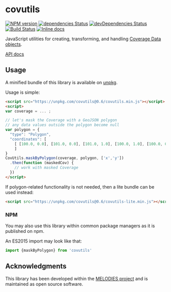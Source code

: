 # covutils

[![NPM version](http://img.shields.io/npm/v/covutils.svg)](https://npmjs.org/package/covutils) 
[![dependencies Status](https://david-dm.org/Reading-eScience-Centre/covutils/status.svg)](https://david-dm.org/Reading-eScience-Centre/covutils)
[![devDependencies Status](https://david-dm.org/Reading-eScience-Centre/covutils/dev-status.svg)](https://david-dm.org/reading-escience-centre/covutils?type=dev)
[![Build Status](https://travis-ci.org/Reading-eScience-Centre/covutils.svg?branch=master)](https://travis-ci.org/Reading-eScience-Centre/covutils)
[![Inline docs](http://inch-ci.org/github/Reading-eScience-Centre/covutils.svg?branch=master)](http://inch-ci.org/github/Reading-eScience-Centre/covutils)

JavaScript utilities for creating, transforming, and handling [Coverage Data objects](https://github.com/Reading-eScience-Centre/coverage-jsapi).

[API docs](https://doc.esdoc.org/github.com/Reading-eScience-Centre/covutils/)

## Usage

A minified bundle of this library is available on [unpkg](https://unpkg.com/covutils/).

Usage is simple:
```html
<script src="https://unpkg.com/covutils@0.6/covutils.min.js"></script>
<script>
var coverage = ... ;

// let's mask the Coverage with a GeoJSON polygon
// any data values outside the polygon become null
var polygon = {
  "type": "Polygon",
  "coordinates": [
    [ [100.0, 0.0], [101.0, 0.0], [101.0, 1.0], [100.0, 1.0], [100.0, 0.0] ]
    ]
}
CovUtils.maskByPolygon(coverage, polygon, ['x','y'])
  .then(function (maskedCov) {
    // work with masked Coverage
  })
</script>
```

If polygon-related functionality is not needed, then a lite bundle can be used instead:
```html
<script src="https://unpkg.com/covutils@0.6/covutils-lite.min.js"></script>
```

### NPM

You may also use this library within common package managers as it is published on npm.

An ES2015 import may look like that:

```js
import {maskByPolygon} from 'covutils'
```

## Acknowledgments

This library has been developed within the [MELODIES project](http://www.melodiesproject.eu) and is maintained as open source software.

